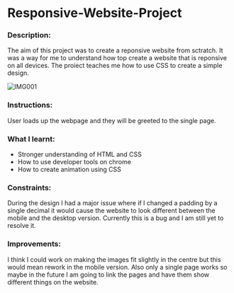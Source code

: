 # Responsive-Website-Project

### Description: 

The aim of this project was to create a reponsive website from sctratch. It was a way for me to understand how top create a website that is reponsive on all devices. The proiect teaches me how to use CSS to create a simple design. 

![IMG001](https://user-images.githubusercontent.com/45819118/71176458-d6415780-2261-11ea-969d-5d1decd75651.PNG)


### Instructions:

User loads up the webpage and they will be greeted to the single page. 

### What I learnt:
- Stronger understanding of HTML and CSS
- How to use developer tools on chrome
- How to create animation using CSS


### Constraints:

During the design I had a major issue where if I changed a padding by a single decimal it would cause the website to look different between the mobile and the desktop version. Currently this is a bug and I am still yet to resolve it.

### Improvements:

I think I could work on making the images fit slightly in the centre but this would mean rework in the mobile version. Also only a single page works so maybe in the future I am going to link the pages and have them show different things on the website.
